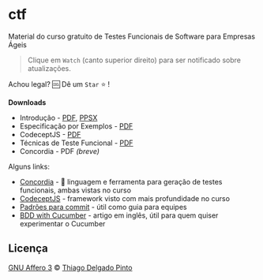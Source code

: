 # ctf
Material do curso gratuito de Testes Funcionais de Software para Empresas Ágeis

> Clique em `Watch` (canto superior direito) para ser notificado sobre atualizações.

Achou legal? 🆒 Dê um `Star` ⭐ !

**Downloads**

- Introdução - [PDF](https://github.com/thiagodp/ctf/raw/master/slides/ctf-introducao.pdf), [PPSX](https://github.com/thiagodp/ctf/raw/master/slides/ctf-introducao.ppsx)
- Especificação por Exemplos - [PDF](https://github.com/thiagodp/ctf/raw/master/slides/ctf-especificacao-por-exemplos.pdf)
- CodeceptJS - [PDF](https://github.com/thiagodp/ctf/raw/master/slides/ctf-frameworks.pdf)
- Técnicas de Teste Funcional - [PDF](https://github.com/thiagodp/ctf/raw/master/slides/ctf-testes.pdf)
- Concordia - PDF *(breve)*


Alguns links:

- [Concordia](http://concordialang.org) - 🚀 linguagem e ferramenta para geração de testes funcionais, ambas vistas no curso
- [CodeceptJS](https://codecept.io) - framework visto com mais profundidade no curso
- [Padrões para commit](https://github.com/thiagodp/commitment) - útil como guia para equipes
- [BDD with Cucumber](https://www.sitepoint.com/bdd-javascript-cucumber-gherkin/) - artigo em inglês, útil para quem quiser experimentar o Cucumber

## Licença

[GNU Affero 3](LICENCE) © [Thiago Delgado Pinto](https://github.com/thiagodp)
